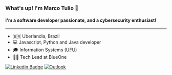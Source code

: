 ### What's up! I'm Marco Tulio 👋

#### I'm a software developer passionate, and a cybersecurity enthusiast!
---

- 🇧🇷 Uberlandia, Brazil
- 💻 Javascript, Python and Java developer
- 🎓 Information Systems ([UFU](https://ufu.br))
- 👨‍💻 Tech Lead at BlueOne

[![Linkedin Badge](https://img.shields.io/badge/-LinkedIn-blue?style=flat&logo=Linkedin&logoColor=white&link=https://www.linkedin.com/in/marcotuliocnd/)](https://www.linkedin.com/in/marcotuliocnd/)
[![Outlook](https://img.shields.io/badge/-Outlook-blue?style=flat&logo=microsoft-outlook&logoColor=white&link=mailto:marcotuliocandeo@outlook.com)](mailto:marcotuliocandeo@outlook.com)

